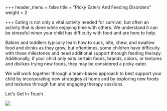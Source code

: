 +++
header_menu = false
title = "Picky Eaters And Feeding Disorders"
weight = 2

+++
Eating is not only a vital activity needed for survival, but often an activity that is done while enjoying time with others. We understand it can be stressful when your child has difficulty with food and are here to help. 

Babies and toddlers typically learn how to suck, bite, chew, and swallow food and drinks as they grow, but oftentimes, some children have difficulty with these milestones and need additional support through feeding therapy. Additionally, if your child only eats certain foods, brands, colors, or textures and dislikes trying new foods, they may be considered a picky eater.

We will work together through a team-based approach to best support your child by incorporating new strategies at home and by exploring new foods and textures through fun and engaging therapy sessions.

Let's Get In Touch

![](/uploads/pexels-any-lane-5727972.jpg)